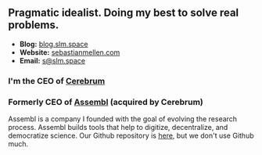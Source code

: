 ## Pragmatic idealist. Doing my best to solve real problems.

- **Blog:** [blog.slm.space](https://blog.slm.space/)
- **Website:** [sebastianmellen.com](https://sebastianmellen.com)
- **Email:** [s@slm.space](mailto:s@slm.space)

### I'm the CEO of [Cerebrum](https://cerebrum.com)

### Formerly CEO of [Assembl](https://assembl.net) (acquired by Cerebrum)
Assembl is a company I founded with the goal of evolving the research process. Assembl builds tools that help to digitize, decentralize, and democratize science. Our Github repository is [here](https://github.com/assemblinc), but we don't use Github much. 
